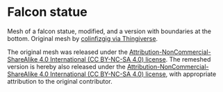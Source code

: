 # Falcon statue

Mesh of a falcon statue, modified, and a version with boundaries at the bottom.
Original mesh by [colinfizgig via Thingiverse](https://www.thingiverse.com/thing:46631).

The original mesh was released under the [Attribution-NonCommercial-ShareAlike 4.0 International (CC BY-NC-SA 4.0) license](https://creativecommons.org/licenses/by-nc-sa/4.0/).
The remeshed version is hereby also released under the [Attribution-NonCommercial-ShareAlike 4.0 International (CC BY-NC-SA 4.0) license](https://creativecommons.org/licenses/by-nc-sa/4.0/), with appropriate attribution to the original contributor.


